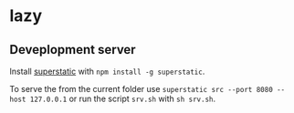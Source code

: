 # lazy


## Deveplopment server

Install [superstatic](https://github.com/firebase/superstatic) with `npm install -g superstatic`.

To serve the from the current folder use `superstatic src --port 8080 --host 127.0.0.1` or run the script `srv.sh` with `sh srv.sh`.
